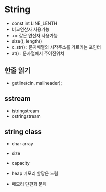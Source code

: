 # String
- const int LINE_LENTH
- 비교연산자 사용가능
- += 같은 연산자 사용가능
- size(), length()
- c_str() : 문자배열의 시작주소를 가르키는 포인터
- at() : 문자열에서 주어진위치

## 한줄 읽기
- getline(cin, mailheader);

## sstream
- istringstream
- ostringstream

## string class
- char array
- size
- capacity

- heap 메모리 할당은 느림
- 메모리 단편화 문제
